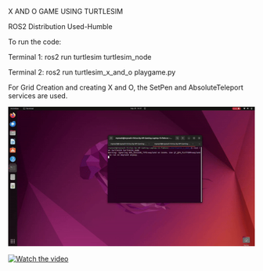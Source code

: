 X AND O GAME USING TURTLESIM

ROS2 Distribution Used-Humble

To run the code:

Terminal 1:
ros2 run turtlesim turtlesim_node

Terminal 2:
ros2 run turtlesim_x_and_o playgame.py



For Grid Creation and creating X and O, the SetPen and AbsoluteTeleport services are used.

![Demo](https://github.com/reynash02/X-and-O-using-TurtleSim/blob/main/Tic-Tac-Toe.gif)

[![Watch the video](https://img.youtube.com/vi/HH2FQD3czHg/maxresdefault.jpg)](https://youtu.be/HH2FQD3czHg)
